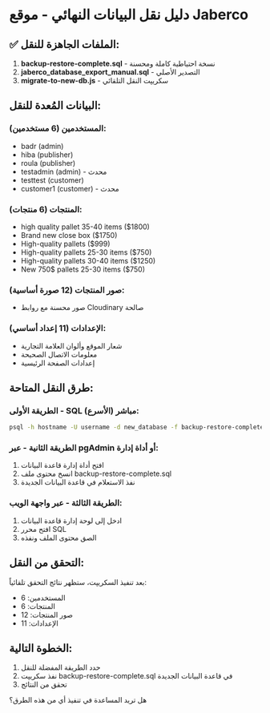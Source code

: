 # دليل نقل البيانات النهائي - موقع Jaberco

## ✅ الملفات الجاهزة للنقل:

1. **backup-restore-complete.sql** - نسخة احتياطية كاملة ومحسنة
2. **jaberco_database_export_manual.sql** - التصدير الأصلي
3. **migrate-to-new-db.js** - سكريپت النقل التلقائي

## البيانات المُعدة للنقل:

### المستخدمين (6 مستخدمين):
- badr (admin)
- hiba (publisher)
- roula (publisher) 
- testadmin (admin) - محدث
- testtest (customer)
- customer1 (customer) - محدث

### المنتجات (6 منتجات):
- high quality pallet 35-40 items ($1800)
- Brand new close box ($1750)
- High-quality pallets ($999)
- High-quality pallets 25-30 items ($750)
- High-quality pallets 30-40 items ($1250)
- New 750$ pallets 25-30 items ($750)

### صور المنتجات (12 صورة أساسية):
- صور محسنة مع روابط Cloudinary صالحة

### الإعدادات (11 إعداد أساسي):
- شعار الموقع وألوان العلامة التجارية
- معلومات الاتصال الصحيحة
- إعدادات الصفحة الرئيسية

## طرق النقل المتاحة:

### الطريقة الأولى - SQL مباشر (الأسرع):
```bash
psql -h hostname -U username -d new_database -f backup-restore-complete.sql
```

### الطريقة الثانية - عبر pgAdmin أو أداة إدارة:
1. افتح أداة إدارة قاعدة البيانات
2. انسخ محتوى ملف backup-restore-complete.sql
3. نفذ الاستعلام في قاعدة البيانات الجديدة

### الطريقة الثالثة - عبر واجهة الويب:
1. ادخل إلى لوحة إدارة قاعدة البيانات
2. افتح محرر SQL
3. الصق محتوى الملف ونفذه

## التحقق من النقل:
بعد تنفيذ السكريپت، ستظهر نتائج التحقق تلقائياً:
- المستخدمين: 6
- المنتجات: 6  
- صور المنتجات: 12
- الإعدادات: 11

## الخطوة التالية:
1. حدد الطريقة المفضلة للنقل
2. نفذ سكريپت backup-restore-complete.sql في قاعدة البيانات الجديدة
3. تحقق من النتائج

هل تريد المساعدة في تنفيذ أي من هذه الطرق؟
